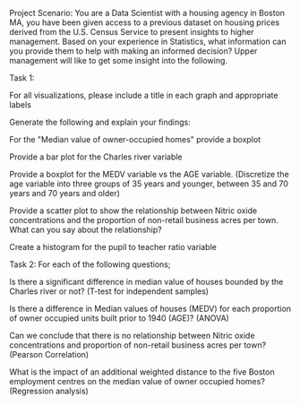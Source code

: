 Project Scenario: You are a Data Scientist with a housing agency in Boston MA, you have been given access to a previous dataset on housing prices derived from the U.S. Census Service to present insights to higher management. Based on your experience in Statistics, what information can you provide them to help with making an informed decision? Upper management will like to get some insight into the following.


Task 1:

For all visualizations, please include a title in each graph and appropriate labels

Generate the following and explain your findings:

For the "Median value of owner-occupied homes" provide a boxplot

Provide a  bar plot for the Charles river variable

Provide a boxplot for the MEDV variable vs the AGE variable. (Discretize the age variable into three groups of 35 years and younger, between 35 and 70 years and 70 years and older)

Provide a scatter plot to show the relationship between Nitric oxide concentrations and the proportion of non-retail business acres per town. What can you say about the relationship?

Create a histogram for the pupil to teacher ratio variable

Task 2:
For each of the following questions;

Is there a significant difference in median value of houses bounded by the Charles river or not? (T-test for independent samples)

Is there a difference in Median values of houses (MEDV) for each proportion of owner occupied units built prior to 1940 (AGE)? (ANOVA)

Can we conclude that there is no relationship between Nitric oxide concentrations and proportion of non-retail business acres per town? (Pearson Correlation)

What is the impact of an additional weighted distance  to the five Boston employment centres on the median value of owner occupied homes? (Regression analysis)
